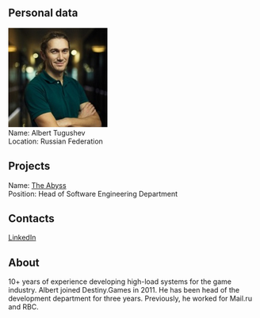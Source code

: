 ## Personal data
![albert tugushev photo](photo/albert_tugushev.jpg)  
Name:   Albert Tugushev  
Location: Russian Federation  
## Projects 
Name: [The Abyss](../projects/the_abyss.md)  
Position: Head of Software Engineering Department   
## Contacts
[LinkedIn](https://www.linkedin.com/in/alikus/)      
## About
10+ years of experience developing high-load systems for the game industry. Albert joined Destiny.Games in 2011. He has been head of the development department for three years. Previously, he worked for Mail.ru and RBC.
